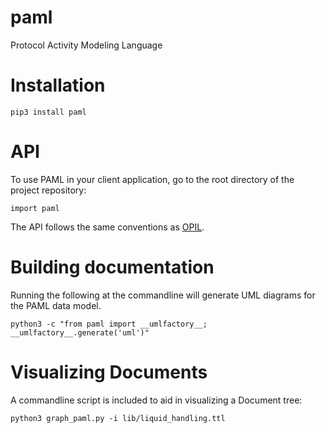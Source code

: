 # paml
Protocol Activity Modeling Language

# Installation

```
pip3 install paml
```

# API

To use PAML in your client application, go to the root directory of the project repository:
```
import paml
```
The API follows the same conventions as [OPIL](https://github.com/sd2e/opil).

# Building documentation

Running the following at the commandline will generate UML diagrams for the PAML data model.
```
python3 -c "from paml import __umlfactory__; __umlfactory__.generate('uml')"
```

# Visualizing Documents

A commandline script is included to aid in visualizing a Document tree:
```
python3 graph_paml.py -i lib/liquid_handling.ttl
```

